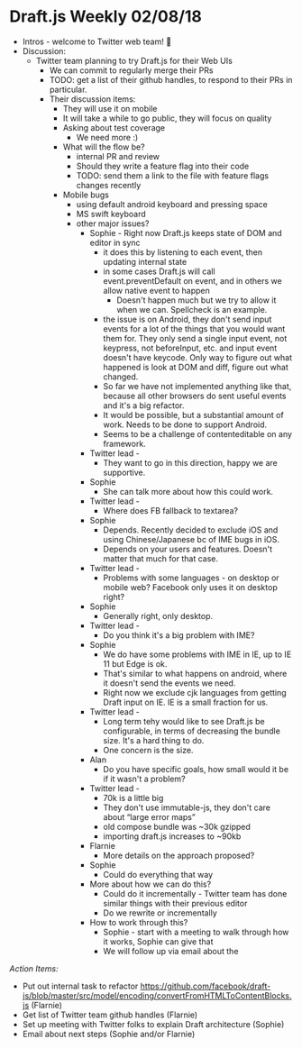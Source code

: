 # Draft.js Weekly 02/08/18

* Intros - welcome to Twitter web team! 🎉
* Discussion:
    * Twitter team planning to try Draft.js for their Web UIs
        * We can commit to regularly merge their PRs
        * TODO: get a list of their github handles, to respond to their PRs in particular.
        * Their discussion items:
            * They will use it on mobile
            * It will take a while to go public, they will focus on quality
            * Asking about test coverage
                * We need more :)
            * What will the flow be?
                * internal PR and review
                * Should they write a feature flag into their code
                * TODO: send them a link to the file with feature flags changes recently
            * Mobile bugs
                * using default android keyboard and pressing space
                * MS swift keyboard
                * other major issues?
                    * Sophie - Right now Draft.js keeps state of DOM and editor in sync
                        * it does this by listening to each event, then updating internal state
                        * in some cases Draft.js will call event.preventDefault on event, and in others we allow native event to happen
                            * Doesn't happen much but we try to allow it when we can. Spellcheck is an example.
                        * the issue is on Android, they don't send input events for a lot of the things that you would want them for. They only send a single input event, not keypress, not beforeInput, etc. and input event doesn't have keycode. Only way to figure out what happened is look at DOM and diff, figure out what changed.
                        * So far we have not implemented anything like that, because all other browsers do sent useful events and it's a big refactor.
                        * It would be possible, but a substantial amount of work. Needs to be done to support Android.
                        * Seems to be a challenge of contenteditable on any framework.
                    * Twitter lead -
                        * They want to go in this direction, happy we are supportive.
                    * Sophie
                        * She can talk more about how this could work.
                    * Twitter lead -
                        * Where does FB fallback to textarea?
                    * Sophie
                        * Depends. Recently decided to exclude iOS and using Chinese/Japanese bc of IME bugs in iOS.
                        * Depends on your users and features. Doesn't matter that much for that case.
                    * Twitter lead -
                        * Problems with some languages - on desktop or mobile web? Facebook only uses it on desktop right?
                    * Sophie
                        * Generally right, only desktop.
                    * Twitter lead -
                        * Do you think it's a big problem with IME?
                    * Sophie
                        * We do have some problems with IME in IE, up to IE 11 but Edge is ok.
                        * That's similar to what happens on android, where it doesn't send the events we need.
                        * Right now we exclude cjk languages from getting Draft input on IE. IE is a small fraction for us.
                    * Twitter lead -
                        * Long term tehy would like to see Draft.js be configurable, in terms of decreasing the bundle size. It's a hard thing to do.
                        * One concern is the size.
                    * Alan
                        * Do you have specific goals, how small would it be if it wasn't a problem?
                    * Twitter lead -
                        * 70k is a little big
                        * They don't use immutable-js, they don't care about “large error maps”
                        * old compose bundle was ~30k gzipped
                        * importing draft.js increases to ~90kb
                    * Flarnie
                        * More details on the approach proposed?
                    * Sophie
                        * Could do everything that way
                    * More about how we can do this?
                        * Could do it incrementally - Twitter team has done similar things with their previous editor
                        * Do we rewrite or incrementally
                    * How to work through this?
                        * Sophie - start with a meeting to walk through how it works, Sophie can give that
                        * We will follow up via email about the

*Action Items:*

* Put out internal task to refactor https://github.com/facebook/draft-js/blob/master/src/model/encoding/convertFromHTMLToContentBlocks.js (Flarnie)
* Get list of Twitter team github handles (Flarnie)
* Set up meeting with Twitter folks to explain Draft architecture (Sophie)
* Email about next steps (Sophie and/or Flarnie)



